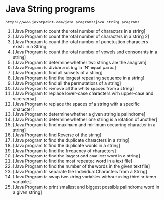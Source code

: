 # Java String programs
```
https://www.javatpoint.com/java-programs#java-string-programs

```
1) [Java Program to count the total number of characters in a string]
2) [Java Program to count the total number of characters in a string 2]
3) [Java Program to count the total number of punctuation characters exists in a String]
4) [Java Program to count the total number of vowels and consonants in a string]
5) [Java Program to determine whether two strings are the anagram]
6) [Java Program to divide a string in 'N' equal parts.]
7) [Java Program to find all subsets of a string]
8) [Java Program to find the longest repeating sequence in a string]
9) [Java Program to find all the permutations of a string]
10) [Java Program to remove all the white spaces from a string]
11) [Java Program to replace lower-case characters with upper-case and vice-versa]
12) [Java Program to replace the spaces of a string with a specific character]
13) [Java Program to determine whether a given string is palindrome]
14) [Java Program to determine whether one string is a rotation of another]
15) [Java Program to find maximum and minimum occurring character in a string]
16) [Java Program to find Reverse of the string]
17) [Java program to find the duplicate characters in a string]
18) [Java program to find the duplicate words in a string]
19) [Java Program to find the frequency of characters]
20) [Java Program to find the largest and smallest word in a string]
21) [Java Program to find the most repeated word in a text file]
22) [Java Program to find the number of the words in the given text file]
23) [Java Program to separate the Individual Characters from a String]
24) [Java Program to swap two string variables without using third or temp variable.]
25) [Java Program to print smallest and biggest possible palindrome word in a given string]

